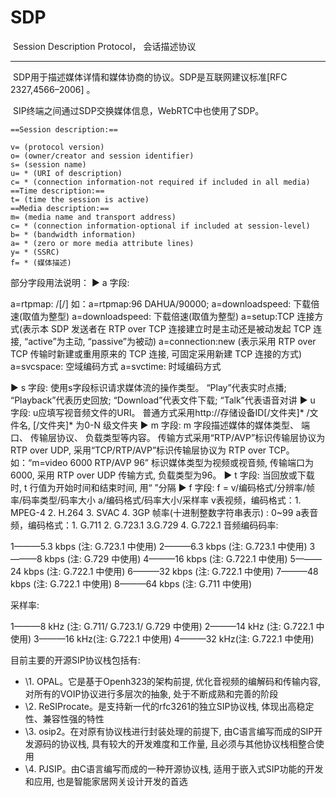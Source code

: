 # SDP

​	Session Description Protocol， 会话描述协议

---

​		SDP用于描述媒体详情和媒体协商的协议。SDP是互联网建议标准[RFC 2327,4566–2006] 。

​		SIP终端之间通过SDP交换媒体信息，WebRTC中也使用了SDP。

```
==Session description:==

v= (protocol version)
o= (owner/creator and session identifier)
s= (session name)
u= * (URI of description)
c= * (connection information-not required if included in all media)
==Time description:==
t= (time the session is active)
==Media description:==
m= (media name and transport address)
c= * (connection information-optional if included at session-level)
b= * (bandwidth information)
a= * (zero or more media attribute lines)
y= * (SSRC)
f= * (媒体描述)
```



部分字段用法说明：
► a 字段:

a=rtpmap: <payload type> <encoding name>/<clockrate>[/<encoding parameters>] 如：a=rtpmap:96 DAHUA/90000;
a=downloadspeed: 下载倍速(取值为整型)
a=downloadspeed: 下载倍速(取值为整型)
a=setup:TCP 连接方式(表示本 SDP 发送者在 RTP over TCP 连接建立时是主动还是被动发起 TCP 连接, “active”为主动, “passive”为被动)
a=connection:new (表示采用 RTP over TCP 传输时新建或重用原来的 TCP 连接, 可固定采用新建 TCP 连接的方式)
a=svcspace: 空域编码方式
a=svctime: 时域编码方式

► s 字段:
使用s字段标识请求媒体流的操作类型。 “Play”代表实时点播; “Playback”代表历史回放; “Download”代表文件下载; “Talk”代表语音对讲
► u 字段:
u应填写视音频文件的URI。 普通方式采用http://存储设备ID[/文件夹]* /文件名, [/文件夹]* 为0-N 级文件夹
► m 字段:
m 字段描述媒体的媒体类型、 端口、 传输层协议、 负载类型等内容。 传输方式采用“RTP/AVP”标识传输层协议为 RTP over UDP, 采用“TCP/RTP/AVP”标识传输层协议为 RTP over TCP。
如：“m=video 6000 RTP/AVP 96” 标识媒体类型为视频或视音频, 传输端口为6000, 采用 RTP over UDP 传输方式, 负载类型为96。
► t 字段:
当回放或下载时, t 行值为开始时间和结束时间, 用“ ”分隔
► f 字段:
f = v/编码格式/分辨率/帧率/码率类型/码率大小 a/编码格式/码率大小/采样率
v表视频，编码格式：1. MPEG-4 2. H.264 3. SVAC 4. 3GP 帧率(十进制整数字符串表示) : 0~99
a表音频，编码格式：1. G.711 2. G.723.1 3.G.729 4. G.722.1
音频编码码率:

1———5.3 kbps (注: G.723.1 中使用)
2———6.3 kbps (注: G.723.1 中使用)
3———8 kbps (注: G.729 中使用)
4———16 kbps (注: G.722.1 中使用)
5———24 kbps (注: G.722.1 中使用)
6———32 kbps (注: G.722.1 中使用)
7———48 kbps (注: G.722.1 中使用)
8———64 kbps (注: G.711 中使用)

采样率:

1———8 kHz (注: G.711/ G.723.1/ G.729 中使用)
2———14 kHz (注: G.722.1 中使用)
3———16 kHz(注: G.722.1 中使用)
4———32 kHz(注: G.722.1 中使用)

目前主要的开源SIP协议栈包括有:

- \1. OPAL。它是基于Openh323的架构前提, 优化音视频的编解码和传输内容, 对所有的VOIP协议进行多层次的抽象, 处于不断成熟和完善的阶段
- \2. ReSIProcate。是支持新一代的rfc3261的独立SIP协议栈, 体现出高稳定性、兼容性强的特性
- \3. osip2。在对原有协议栈进行封装处理的前提下, 由C语言编写而成的SIP开发源码的协议栈, 具有较大的开发难度和工作量, 且必须与其他协议栈相整合使用
- \4. PJSIP。由C语言编写而成的一种开源协议栈, 适用于嵌入式SIP功能的开发和应用, 也是智能家居网关设计开发的首选
